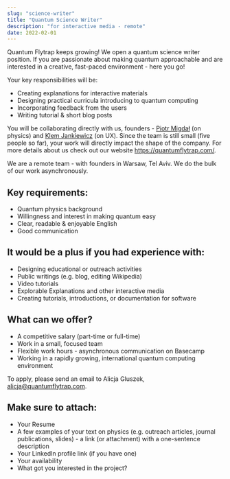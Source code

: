 ```yaml
---
slug: "science-writer"
title: "Quantum Science Writer"
description: "for interactive media - remote"
date: 2022-02-01
---
```


Quantum Flytrap keeps growing! 
We open a quantum science writer position. If you are passionate about making quantum approachable and are interested in a creative, fast-paced environment - here you go!

Your key responsibilities will be:

- Creating explanations for interactive materials
- Designing practical curricula introducing to quantum computing
- Incorporating feedback from the users
- Writing tutorial & short blog posts  


You will be collaborating directly with us, founders - [Piotr Migdał](https://p.migdal.pl)  (on physics) and [Klem Jankiewicz](https://jankiewiczstudio.com/) (on UX). Since the team is still small (five people so far), your work will directly impact the shape of the company. For more details about us check out our website <https://quantumflytrap.com/>. 

We are a remote team - with founders in Warsaw, Tel Aviv. We do the bulk of our work asynchronously.

## Key requirements:

- Quantum physics background
- Willingness and interest in making quantum easy
- Clear, readable & enjoyable English
- Good communication

## It would be a plus if you had experience with:

- Designing educational or outreach activities
- Public writings (e.g. blog, editing Wikipedia)
- Video tutorials
- Explorable Explanations and other interactive media
- Creating tutorials, introductions, or documentation for software

## What can we offer?

- A competitive salary (part-time or full-time)
- Work in a small, focused team
- Flexible work hours - asynchronous communication on Basecamp
- Working in a rapidly growing, international quantum computing environment

To apply, please send an email to Alicja Gluszek, <alicja@quantumflytrap.com>.

## Make sure to attach:

- Your Resume
- A few examples of your text on physics (e.g. outreach articles, journal publications, slides) - a link (or attachment) with a one-sentence description
- Your LinkedIn profile link (if you have one)
- Your availability
- What got you interested in the project?
